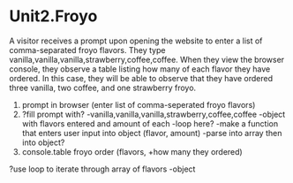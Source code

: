 # Unit2.Froyo

A visitor receives a prompt upon opening the website to enter a list of comma-separated froyo flavors. They type vanilla,vanilla,vanilla,strawberry,coffee,coffee. When they view the browser console, they observe a table listing how many of each flavor they have ordered. In this case, they will be able to observe that they have ordered three vanilla, two coffee, and one strawberry froyo.

1. prompt in browser (enter list of comma-seperated froyo flavors)
2. ?fill prompt with? -vanilla,vanilla,vanilla,strawberry,coffee,coffee
-object with flavors entered and amount of each
    -loop here?
    -make a function that enters user input into object (flavor, amount)
        -parse into array then into object?
3. console.table froyo order (flavors, +how many they ordered)

?use loop to iterate through array of flavors
-object 